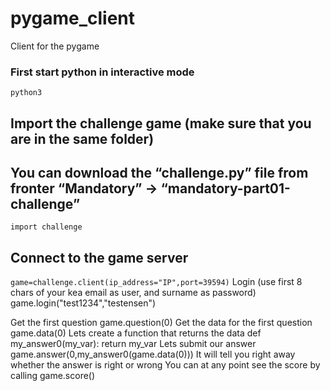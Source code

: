 # pygame_client
Client for the pygame

### First start python in interactive mode
```python3```
## Import the challenge game (make sure that you are in the same folder)
## You can download the “challenge.py” file from fronter “Mandatory” -> “mandatory-part01-challenge”
```import challenge```
## Connect to the game server
```game=challenge.client(ip_address="IP",port=39594)```
Login (use first 8 chars of your kea email as user, and surname as password)
game.login("test1234","testensen")

Get the first question
game.question(0)
Get the data for the first question
game.data(0)
Lets create a function that returns the data
def my_answer0(my_var):
    return my_var
Lets submit our answer
game.answer(0,my_answer0(game.data(0)))
It will tell you right away whether the answer is right or wrong
You can at any point see the score by calling 
game.score()

